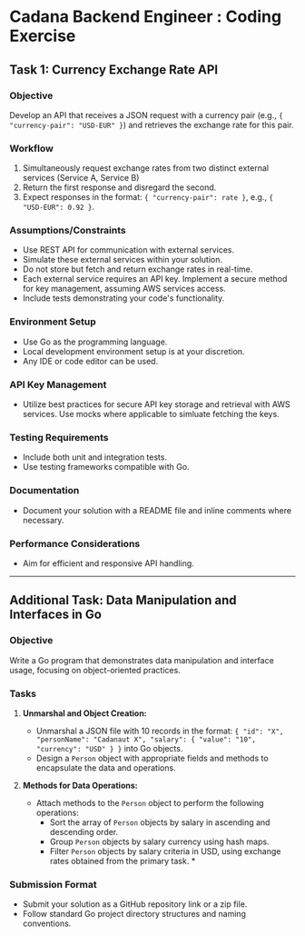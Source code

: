 
# Cadana Backend Engineer : Coding Exercise

## Task 1: Currency Exchange Rate API

### Objective
Develop an API that receives a JSON request with a currency pair (e.g., `{ "currency-pair": "USD-EUR" }`) and retrieves the exchange rate for this pair.

### Workflow
1. Simultaneously request exchange rates from two distinct external services (Service A, Service B)
2. Return the first response and disregard the second.
3. Expect responses in the format: `{ "currency-pair": rate }`, e.g., `{ "USD-EUR": 0.92 }`.

### Assumptions/Constraints
- Use REST API for communication with external services.
- Simulate these external services within your solution.
- Do not store but fetch and return exchange rates in real-time.
- Each external service requires an API key. Implement a secure method for key management, assuming AWS services access.
- Include tests demonstrating your code's functionality.

### Environment Setup
- Use Go as the programming language.
- Local development environment setup is at your discretion.
- Any IDE or code editor can be used.


### API Key Management
- Utilize best practices for secure API key storage and retrieval with AWS services. Use mocks where applicable to simluate fetching the keys.


### Testing Requirements
- Include both unit and integration tests.
- Use testing frameworks compatible with Go.

### Documentation
- Document your solution with a README file and inline comments where necessary.

### Performance Considerations
- Aim for efficient and responsive API handling.

---

## Additional Task: Data Manipulation and Interfaces in Go

### Objective
Write a Go program that demonstrates data manipulation and interface usage, focusing on object-oriented practices.

### Tasks
1. **Unmarshal and Object Creation:**
   - Unmarshal a JSON file with 10 records in the format: `{ "id": "X", "personName": "Cadanaut X", "salary": { "value": "10", "currency": "USD" } }` into Go objects.
   - Design a `Person` object with appropriate fields and methods to encapsulate the data and operations.

2. **Methods for Data Operations:**
   - Attach methods to the `Person` object to perform the following operations:
     - Sort the array of `Person` objects by salary in ascending and descending order.
     - Group `Person` objects by salary currency using hash maps.
     - Filter `Person` objects by salary criteria in USD, using exchange rates obtained from the primary task. *


### Submission Format
- Submit your solution as a GitHub repository link or a zip file.
- Follow standard Go project directory structures and naming conventions.